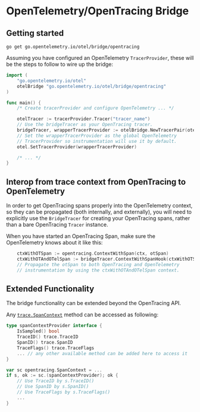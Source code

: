 # OpenTelemetry/OpenTracing Bridge

## Getting started

`go get go.opentelemetry.io/otel/bridge/opentracing`

Assuming you have configured an OpenTelemetry `TracerProvider`, these will be the steps to follow to wire up the bridge:

```go
import (
    "go.opentelemetry.io/otel"
    otelBridge "go.opentelemetry.io/otel/bridge/opentracing"
)

func main() {
    /* Create tracerProvider and configure OpenTelemetry ... */

    otelTracer := tracerProvider.Tracer("tracer_name")
    // Use the bridgeTracer as your OpenTracing tracer.
    bridgeTracer, wrapperTracerProvider := otelBridge.NewTracerPair(otelTracer)
    // Set the wrapperTracerProvider as the global OpenTelemetry
    // TracerProvider so instrumentation will use it by default.
    otel.SetTracerProvider(wrapperTracerProvider)

    /* ... */
}
```

## Interop from trace context from OpenTracing to OpenTelemetry

In order to get OpenTracing spans properly into the OpenTelemetry context, so they can be propagated (both internally, and externally), you will need to explicitly use the `BridgeTracer` for creating your OpenTracing spans, rather than a bare OpenTracing `Tracer` instance.

When you have started an OpenTracing Span, make sure the OpenTelemetry knows about it like this:

```go
    ctxWithOTSpan := opentracing.ContextWithSpan(ctx, otSpan)
    ctxWithOTAndOTelSpan := bridgeTracer.ContextWithSpanHook(ctxWithOTSpan, otSpan)
    // Propagate the otSpan to both OpenTracing and OpenTelemetry
    // instrumentation by using the ctxWithOTAndOTelSpan context.
```

## Extended Functionality

The bridge functionality can be extended beyond the OpenTracing API.

Any [`trace.SpanContext`](https://pkg.go.dev/go.opentelemetry.io/otel/trace#SpanContext) method can be accessed as following:

```go
type spanContextProvider interface {
    IsSampled() bool
    TraceID() trace.TraceID
    SpanID() trace.SpanID
    TraceFlags() trace.TraceFlags
    ... // any other available method can be added here to access it
}

var sc opentracing.SpanContext = ...
if s, ok := sc.(spanContextProvider); ok {
    // Use TraceID by s.TraceID()
    // Use SpanID by s.SpanID()
    // Use TraceFlags by s.TraceFlags()
    ...
}
```

